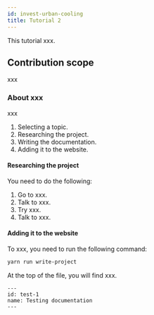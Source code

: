 ```yaml
---
id: invest-urban-cooling
title: Tutorial 2
---
```


This tutorial xxx.

## Contribution scope

xxx

### About xxx

xxx

1. Selecting a topic.
2. Researching the project.
3. Writing the documentation.
4. Adding it to the website.

#### Researching the project

You need to do the following:

1. Go to xxx. 
2. Talk to xxx. 
3. Try xxx. 
4. Talk to xxx. 

#### Adding it to the website

To xxx, you need to run the following command:

```sh
yarn run write-project
```

At the top of the file, you will find xxx.

```
---
id: test-1
name: Testing documentation
---
```

